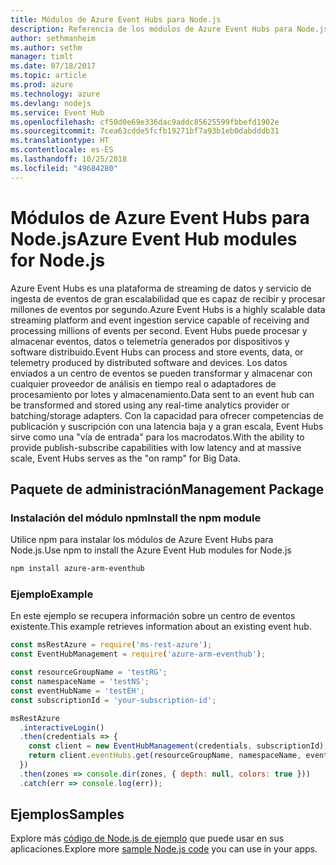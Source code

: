 ```yaml
---
title: Módulos de Azure Event Hubs para Node.js
description: Referencia de los módulos de Azure Event Hubs para Node.js
author: sethmanheim
ms.author: sethm
manager: timlt
ms.date: 07/18/2017
ms.topic: article
ms.prod: azure
ms.technology: azure
ms.devlang: nodejs
ms.service: Event Hub
ms.openlocfilehash: cf50d0e69e336dac9addc85625599fbbefd1902e
ms.sourcegitcommit: 7cea63cdde5fcfb19271bf7a93b1eb0dabdddb31
ms.translationtype: HT
ms.contentlocale: es-ES
ms.lasthandoff: 10/25/2018
ms.locfileid: "49684280"
---
```

# <a name="azure-event-hub-modules-for-nodejs"></a><span data-ttu-id="7d316-103">Módulos de Azure Event Hubs para Node.js</span><span class="sxs-lookup"><span data-stu-id="7d316-103">Azure Event Hub modules for Node.js</span></span>

<span data-ttu-id="7d316-104">Azure Event Hubs es una plataforma de streaming de datos y servicio de ingesta de eventos de gran escalabilidad que es capaz de recibir y procesar millones de eventos por segundo.</span><span class="sxs-lookup"><span data-stu-id="7d316-104">Azure Event Hubs is a highly scalable data streaming platform and event ingestion service capable of receiving and processing millions of events per second.</span></span> <span data-ttu-id="7d316-105">Event Hubs puede procesar y almacenar eventos, datos o telemetría generados por dispositivos y software distribuido.</span><span class="sxs-lookup"><span data-stu-id="7d316-105">Event Hubs can process and store events, data, or telemetry produced by distributed software and devices.</span></span> <span data-ttu-id="7d316-106">Los datos enviados a un centro de eventos se pueden transformar y almacenar con cualquier proveedor de análisis en tiempo real o adaptadores de procesamiento por lotes y almacenamiento.</span><span class="sxs-lookup"><span data-stu-id="7d316-106">Data sent to an event hub can be transformed and stored using any real-time analytics provider or batching/storage adapters.</span></span> <span data-ttu-id="7d316-107">Con la capacidad para ofrecer competencias de publicación y suscripción con una latencia baja y a gran escala, Event Hubs sirve como una "vía de entrada" para los macrodatos.</span><span class="sxs-lookup"><span data-stu-id="7d316-107">With the ability to provide publish-subscribe capabilities with low latency and at massive scale, Event Hubs serves as the "on ramp" for Big Data.</span></span>

## <a name="management-package"></a><span data-ttu-id="7d316-108">Paquete de administración</span><span class="sxs-lookup"><span data-stu-id="7d316-108">Management Package</span></span>

### <a name="install-the-npm-module"></a><span data-ttu-id="7d316-109">Instalación del módulo npm</span><span class="sxs-lookup"><span data-stu-id="7d316-109">Install the npm module</span></span> 

<span data-ttu-id="7d316-110">Utilice npm para instalar los módulos de Azure Event Hubs para Node.js.</span><span class="sxs-lookup"><span data-stu-id="7d316-110">Use npm to install the Azure Event Hub modules for Node.js</span></span>

```bash
npm install azure-arm-eventhub
```

### <a name="example"></a><span data-ttu-id="7d316-111">Ejemplo</span><span class="sxs-lookup"><span data-stu-id="7d316-111">Example</span></span>

<span data-ttu-id="7d316-112">En este ejemplo se recupera información sobre un centro de eventos existente.</span><span class="sxs-lookup"><span data-stu-id="7d316-112">This example retrieves information about an existing event hub.</span></span>

```javascript
const msRestAzure = require('ms-rest-azure');
const EventHubManagement = require('azure-arm-eventhub');

const resourceGroupName = 'testRG';
const namespaceName = 'testNS';
const eventHubName = 'testEH';
const subscriptionId = 'your-subscription-id';

msRestAzure
  .interactiveLogin()
  .then(credentials => {
    const client = new EventHubManagement(credentials, subscriptionId);
    return client.eventHubs.get(resourceGroupName, namespaceName, eventHubName);
  })
  .then(zones => console.dir(zones, { depth: null, colors: true }))
  .catch(err => console.log(err));
```

## <a name="samples"></a><span data-ttu-id="7d316-113">Ejemplos</span><span class="sxs-lookup"><span data-stu-id="7d316-113">Samples</span></span>

<span data-ttu-id="7d316-114">Explore más [código de Node.js de ejemplo](https://azure.microsoft.com/resources/samples/?platform=nodejs) que puede usar en sus aplicaciones.</span><span class="sxs-lookup"><span data-stu-id="7d316-114">Explore more [sample Node.js code](https://azure.microsoft.com/resources/samples/?platform=nodejs) you can use in your apps.</span></span>
